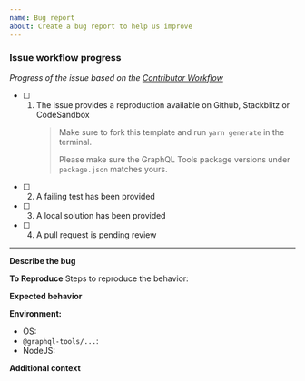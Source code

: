 ```yaml
---
name: Bug report
about: Create a bug report to help us improve
---
```


### Issue workflow progress

<!-- PLEASE DO NOT REMOVE THIS SECTION -->

_Progress of the issue based on the [Contributor Workflow](https://github.com/the-guild-org/Stack/blob/master/CONTRIBUTING.md#a-typical-contributor-workflow)_

- [ ] 1. The issue provides a reproduction available on Github, Stackblitz or CodeSandbox
     > Make sure to fork this template and run `yarn generate` in the terminal.
     >
     > Please make sure the GraphQL Tools package versions under `package.json` matches yours.
- [ ] 2. A failing test has been provided
- [ ] 3. A local solution has been provided
- [ ] 4. A pull request is pending review

---

**Describe the bug**

<!-- A clear and concise description of what the bug is. -->

**To Reproduce**
Steps to reproduce the behavior:

<!-- Adding a codesandbox can help us understand the bug better and speed up things -->

**Expected behavior**

<!-- A clear and concise description of what you expected to happen. -->

**Environment:**

- OS:
- `@graphql-tools/...`:
- NodeJS:

**Additional context**

<!-- Add any other context about the problem here. -->
